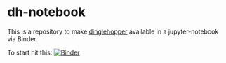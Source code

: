 # dh-notebook

This is a repository to make [dinglehopper](https://github.com/qurator-spk/dinglehopper) available in a jupyter-notebook via Binder.

To start hit this: [![Binder](https://mybinder.org/badge_logo.svg)](https://mybinder.org/v2/gh/r0man-ist/dh-notebook/HEAD?labpath=dinglehopper.ibynb)
